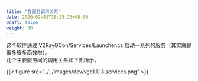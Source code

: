 ```yaml
---
title: "各服务调用关系"
date: 2020-02-01T18:25:23+08:00
draft: false
weight: 30
---
```


这个软件通过 V2RayGCon/Services/Launcher.cs 启动一系列的服务（其实就是很多很多函数啦）。  
几个主要服务间的调用关系如下图所示。  

{{< figure src="../../images/dev/vgc1.1.13.services.png" >}}

